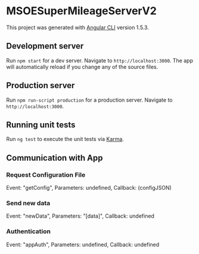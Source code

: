 # MSOESuperMileageServerV2

This project was generated with [Angular CLI](https://github.com/angular/angular-cli) version 1.5.3.

## Development server

Run `npm start` for a dev server. Navigate to `http://localhost:3000`. The app will automatically reload if you change any of the source files.

## Production server

Run `npm run-script production` for a production server. Navigate to `http://localhost:3000`.

## Running unit tests

Run `ng test` to execute the unit tests via [Karma](https://karma-runner.github.io).


## Communication with App
### Request Configuration File
Event: "getConfig", Parameters: undefined, Callback: (configJSON)

### Send new data
Event: "newData", Parameters: "[data]", Callback: undefined

### Authentication
Event: "appAuth", Parameters: undefined, Callback: undefined 
